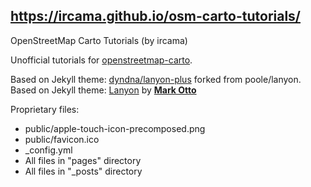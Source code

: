 ## https://ircama.github.io/osm-carto-tutorials/

OpenStreetMap Carto Tutorials (by ircama)

Unofficial tutorials for [openstreetmap-carto](https://github.com/gravitystorm/openstreetmap-carto).

Based on Jekyll theme: 
[dyndna/lanyon-plus](https://github.com/dyndna/lanyon-plus) forked from poole/lanyon.
Based on Jekyll theme: [Lanyon](http://lanyon.getpoole.com) by [**Mark Otto**](https://github.com/mdo)

Proprietary files:

- public/apple-touch-icon-precomposed.png
- public/favicon.ico
- _config.yml
- All files in "pages" directory
- All files in "_posts" directory

